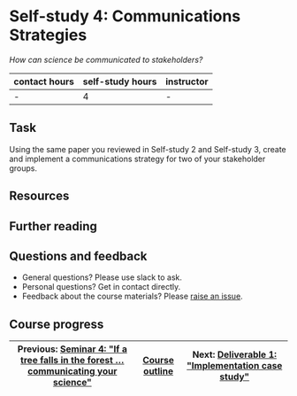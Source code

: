 # Self-study 4: Communications Strategies
_*How can science be communicated to stakeholders?*_

| contact hours | self-study hours | instructor |
|---|---|---|
| - | 4 | - |

## Task
Using the same paper you reviewed in Self-study 2 and Self-study 3, create and implement a communications strategy for two of your stakeholder groups.

## Resources

## Further reading


## Questions and feedback
- General questions? Please use slack to ask.
- Personal questions? Get in contact directly.
- Feedback about the course materials? Please [raise an issue](https://github.com/LIKE-ITN/OpenScienceTrainingCourse/issues).


## Course progress
| Previous: [Seminar 4: "If a tree falls in the forest … communicating your science"](../seminar4/readme.md) | [Course outline](../readme.md#course-outline) |Next: [Deliverable 1: "Implementation case study"](../assignment1/readme.md) |
|--|--|--|
